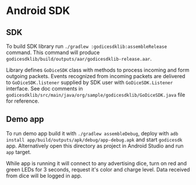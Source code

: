 # Android SDK

## SDK

To build SDK library run `./gradlew :godicesdklib:assembleRelease` command. This command will produce `godicesdklib/build/outputs/aar/godicesdklib-release.aar`.

Library defines `GoDiceSDK` class with methods to process incoming and form outgoing packets. Events recognized from incoming packets are delivered to `GoDiceSDK.listener` supplied by SDK user with `GoDiceSDK.Listener` interface. See doc comments in `godicesdklib/src/main/java/org/sample/godicesdklib/GoDiceSDK.java` file for reference.

## Demo app

To run demo app build it with `./gradlew assembleDebug`, deploy with `adb install app/build/outputs/apk/debug/app-debug.apk` and start `godicesdk` app. Alternatively open this directory as project in Android Studio and run `app` target.

While app is running it will connect to any advertising dice, turn on red and green LEDs for 3 seconds, request it's color and charge level. Data received from dice will be logged in app.
